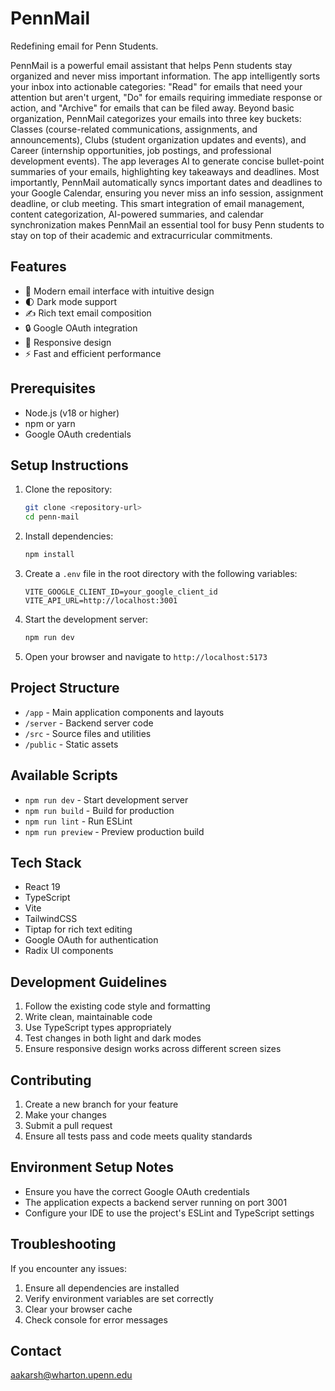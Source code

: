 # PennMail

Redefining email for Penn Students.

PennMail is a powerful email assistant that helps Penn students stay organized and never miss important information. The app intelligently sorts your inbox into actionable categories: "Read" for emails that need your attention but aren't urgent, "Do" for emails requiring immediate response or action, and "Archive" for emails that can be filed away. Beyond basic organization, PennMail categorizes your emails into three key buckets: Classes (course-related communications, assignments, and announcements), Clubs (student organization updates and events), and Career (internship opportunities, job postings, and professional development events). The app leverages AI to generate concise bullet-point summaries of your emails, highlighting key takeaways and deadlines. Most importantly, PennMail automatically syncs important dates and deadlines to your Google Calendar, ensuring you never miss an info session, assignment deadline, or club meeting. This smart integration of email management, content categorization, AI-powered summaries, and calendar synchronization makes PennMail an essential tool for busy Penn students to stay on top of their academic and extracurricular commitments.

## Features

- 📧 Modern email interface with intuitive design
- 🌓 Dark mode support
- ✍️ Rich text email composition
- 🔒 Google OAuth integration
- 📱 Responsive design
- ⚡ Fast and efficient performance

## Prerequisites

- Node.js (v18 or higher)
- npm or yarn
- Google OAuth credentials

## Setup Instructions

1. Clone the repository:
   ```bash
   git clone <repository-url>
   cd penn-mail
   ```

2. Install dependencies:
   ```bash
   npm install
   ```

3. Create a `.env` file in the root directory with the following variables:
   ```
   VITE_GOOGLE_CLIENT_ID=your_google_client_id
   VITE_API_URL=http://localhost:3001
   ```

4. Start the development server:
   ```bash
   npm run dev
   ```

5. Open your browser and navigate to `http://localhost:5173`

## Project Structure

- `/app` - Main application components and layouts
- `/server` - Backend server code
- `/src` - Source files and utilities
- `/public` - Static assets

## Available Scripts

- `npm run dev` - Start development server
- `npm run build` - Build for production
- `npm run lint` - Run ESLint
- `npm run preview` - Preview production build

## Tech Stack

- React 19
- TypeScript
- Vite
- TailwindCSS
- Tiptap for rich text editing
- Google OAuth for authentication
- Radix UI components

## Development Guidelines

1. Follow the existing code style and formatting
2. Write clean, maintainable code
3. Use TypeScript types appropriately
4. Test changes in both light and dark modes
5. Ensure responsive design works across different screen sizes

## Contributing

1. Create a new branch for your feature
2. Make your changes
3. Submit a pull request
4. Ensure all tests pass and code meets quality standards

## Environment Setup Notes

- Ensure you have the correct Google OAuth credentials
- The application expects a backend server running on port 3001
- Configure your IDE to use the project's ESLint and TypeScript settings

## Troubleshooting

If you encounter any issues:

1. Ensure all dependencies are installed
2. Verify environment variables are set correctly
3. Clear your browser cache
4. Check console for error messages


## Contact

aakarsh@wharton.upenn.edu
